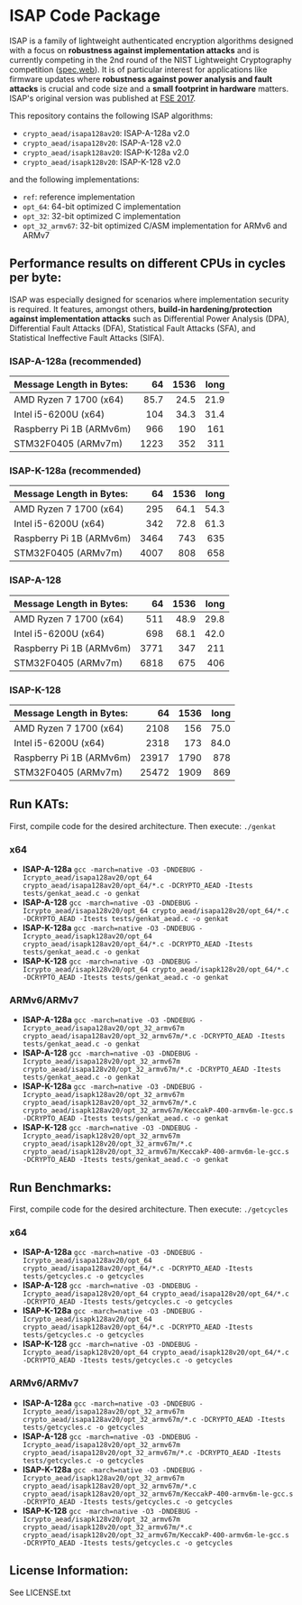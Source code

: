 # ISAP Code Package

ISAP is a family of lightweight authenticated encryption algorithms designed with a focus on **robustness against implementation attacks** and is currently competing in the 2nd round of the NIST Lightweight Cryptography competition ([spec](https://csrc.nist.gov/Projects/Lightweight-Cryptography/Round-2-Candidates),[web](https://isap.iaik.tugraz.at)). It is of particular interest for applications like firmware updates where **robustness against power analysis and fault attacks** is crucial and code size and a **small footprint in hardware** matters. ISAP's original version was published at [FSE 2017](https://tosc.iacr.org/index.php/ToSC/article/view/585).

This repository contains the following ISAP algorithms:

- `crypto_aead/isapa128av20`: ISAP-A-128a v2.0
- `crypto_aead/isapa128v20`: ISAP-A-128 v2.0
- `crypto_aead/isapk128av20`: ISAP-K-128a v2.0
- `crypto_aead/isapk128v20`: ISAP-K-128 v2.0

and the following implementations:

- `ref`: reference implementation
- `opt_64`: 64-bit optimized C implementation
- `opt_32`: 32-bit optimized C implementation
- `opt_32_armv67`: 32-bit optimized C/ASM implementation for ARMv6 and ARMv7

## Performance results on different CPUs in cycles per byte:

ISAP was especially designed for scenarios where implementation security is required. It features, amongst others, **build-in hardening/protection against implementation attacks** such as Differential Power Analysis (DPA), Differential Fault Attacks (DFA), Statistical Fault Attacks (SFA), and Statistical Ineffective Fault Attacks (SIFA).

### ISAP-A-128a (recommended)

| Message Length in Bytes: |    64 |  1536 |  long |
|:-------------------------|------:|------:|------:|
| AMD Ryzen 7 1700 (x64)   |  85.7 |  24.5 |  21.9 |
| Intel i5-6200U (x64)     |   104 |  34.3 |  31.4 |
| Raspberry Pi 1B (ARMv6m) |   966 |   190 |   161 |
| STM32F0405 (ARMv7m)      |  1223 |   352 |   311 |

### ISAP-K-128a (recommended)

| Message Length in Bytes: |    64 |  1536 |  long |
|:-------------------------|------:|------:|------:|
| AMD Ryzen 7 1700 (x64)   |   295 |  64.1 |  54.3 |
| Intel i5-6200U (x64)     |   342 |  72.8 |  61.3 |
| Raspberry Pi 1B (ARMv6m) |  3464 |   743 |   635 |
| STM32F0405 (ARMv7m)      |  4007 |   808 |   658 |

### ISAP-A-128

| Message Length in Bytes: |    64 |  1536 |  long |
|:-------------------------|------:|------:|------:|
| AMD Ryzen 7 1700 (x64)   |   511 |  48.9 |  29.8 |
| Intel i5-6200U (x64)     |   698 |  68.1 |  42.0 |
| Raspberry Pi 1B (ARMv6m) |  3771 |   347 |   211 |
| STM32F0405 (ARMv7m)      |  6818 |   675 |   406 |

### ISAP-K-128

| Message Length in Bytes: |    64 |  1536 |  long |
|:-------------------------|------:|------:|------:|
| AMD Ryzen 7 1700 (x64)   |  2108 |   156 |  75.0 |
| Intel i5-6200U (x64)     |  2318 |   173 |  84.0 |
| Raspberry Pi 1B (ARMv6m) | 23917 |  1790 |   878 |
| STM32F0405 (ARMv7m)      | 25472 |  1909 |   869 |

## Run KATs:

First, compile code for the desired architecture. Then execute: `./genkat`

### x64

* **ISAP-A-128a**
    `gcc -march=native -O3 -DNDEBUG -Icrypto_aead/isapa128av20/opt_64 crypto_aead/isapa128av20/opt_64/*.c -DCRYPTO_AEAD -Itests tests/genkat_aead.c -o genkat`
* **ISAP-A-128**
    `gcc -march=native -O3 -DNDEBUG -Icrypto_aead/isapa128v20/opt_64 crypto_aead/isapa128v20/opt_64/*.c -DCRYPTO_AEAD -Itests tests/genkat_aead.c -o genkat`
* **ISAP-K-128a**
    `gcc -march=native -O3 -DNDEBUG -Icrypto_aead/isapk128av20/opt_64 crypto_aead/isapk128av20/opt_64/*.c -DCRYPTO_AEAD -Itests tests/genkat_aead.c -o genkat`
* **ISAP-K-128**
    `gcc -march=native -O3 -DNDEBUG -Icrypto_aead/isapk128v20/opt_64 crypto_aead/isapk128v20/opt_64/*.c -DCRYPTO_AEAD -Itests tests/genkat_aead.c -o genkat`
    
### ARMv6/ARMv7

* **ISAP-A-128a**
    `gcc -march=native -O3 -DNDEBUG -Icrypto_aead/isapa128av20/opt_32_armv67m crypto_aead/isapa128av20/opt_32_armv67m/*.c -DCRYPTO_AEAD -Itests tests/genkat_aead.c -o genkat`
* **ISAP-A-128**
    `gcc -march=native -O3 -DNDEBUG -Icrypto_aead/isapa128v20/opt_32_armv67m crypto_aead/isapa128v20/opt_32_armv67m/*.c -DCRYPTO_AEAD -Itests tests/genkat_aead.c -o genkat`
* **ISAP-K-128a**
    `gcc -march=native -O3 -DNDEBUG -Icrypto_aead/isapk128av20/opt_32_armv67m crypto_aead/isapk128av20/opt_32_armv67m/*.c crypto_aead/isapk128av20/opt_32_armv67m/KeccakP-400-armv6m-le-gcc.s -DCRYPTO_AEAD -Itests tests/genkat_aead.c -o genkat`
* **ISAP-K-128**
    `gcc -march=native -O3 -DNDEBUG -Icrypto_aead/isapk128v20/opt_32_armv67m crypto_aead/isapk128v20/opt_32_armv67m/*.c crypto_aead/isapk128v20/opt_32_armv67m/KeccakP-400-armv6m-le-gcc.s -DCRYPTO_AEAD -Itests tests/genkat_aead.c -o genkat`

## Run Benchmarks:

First, compile code for the desired architecture. Then execute: `./getcycles`

### x64

* **ISAP-A-128a**
    `gcc -march=native -O3 -DNDEBUG -Icrypto_aead/isapa128av20/opt_64 crypto_aead/isapa128av20/opt_64/*.c -DCRYPTO_AEAD -Itests tests/getcycles.c -o getcycles`
* **ISAP-A-128**
    `gcc -march=native -O3 -DNDEBUG -Icrypto_aead/isapa128v20/opt_64 crypto_aead/isapa128v20/opt_64/*.c -DCRYPTO_AEAD -Itests tests/getcycles.c -o getcycles`
* **ISAP-K-128a**
    `gcc -march=native -O3 -DNDEBUG -Icrypto_aead/isapk128av20/opt_64 crypto_aead/isapk128av20/opt_64/*.c -DCRYPTO_AEAD -Itests tests/getcycles.c -o getcycles`
* **ISAP-K-128**
    `gcc -march=native -O3 -DNDEBUG -Icrypto_aead/isapk128v20/opt_64 crypto_aead/isapk128v20/opt_64/*.c -DCRYPTO_AEAD -Itests tests/getcycles.c -o getcycles`
    
### ARMv6/ARMv7

* **ISAP-A-128a**
    `gcc -march=native -O3 -DNDEBUG -Icrypto_aead/isapa128av20/opt_32_armv67m crypto_aead/isapa128av20/opt_32_armv67m/*.c -DCRYPTO_AEAD -Itests tests/getcycles.c -o getcycles`
* **ISAP-A-128**
    `gcc -march=native -O3 -DNDEBUG -Icrypto_aead/isapa128v20/opt_32_armv67m crypto_aead/isapa128v20/opt_32_armv67m/*.c -DCRYPTO_AEAD -Itests tests/getcycles.c -o getcycles`
* **ISAP-K-128a**
    `gcc -march=native -O3 -DNDEBUG -Icrypto_aead/isapk128av20/opt_32_armv67m crypto_aead/isapk128av20/opt_32_armv67m/*.c crypto_aead/isapk128av20/opt_32_armv67m/KeccakP-400-armv6m-le-gcc.s -DCRYPTO_AEAD -Itests tests/getcycles.c -o getcycles`
* **ISAP-K-128**
    `gcc -march=native -O3 -DNDEBUG -Icrypto_aead/isapk128v20/opt_32_armv67m crypto_aead/isapk128v20/opt_32_armv67m/*.c crypto_aead/isapk128v20/opt_32_armv67m/KeccakP-400-armv6m-le-gcc.s -DCRYPTO_AEAD -Itests tests/getcycles.c -o getcycles`

## License Information:

See LICENSE.txt

